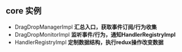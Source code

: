 ## core 实例

- DragDropManagerImpl <b>汇总入口，获取事件订阅/行为收集</b>
- DragDropMonitorImpl <b>监听事件/行为，通知HandlerRegistryImpl</b>
- HandlerRegistryImpl <b>定制数据结构，执行redux操作改变数据</b>
